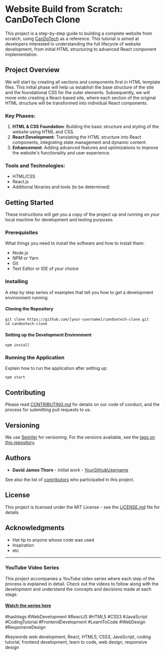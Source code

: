 # Website Build from Scratch: CanDoTech Clone

This project is a step-by-step guide to building a complete website from scratch, using [CanDoTech](https://www.candootech.com/) as a reference. This tutorial is aimed at developers interested in understanding the full lifecycle of website development, from initial HTML structuring to advanced React component implementation.

## Project Overview

We will start by creating all sections and components first in HTML template files. This initial phase will help us establish the base structure of the site and the foundational CSS for the outer elements. Subsequently, we will move onto creating a React-based site, where each section of the original HTML structure will be transformed into individual React components.

### Key Phases:

1. **HTML & CSS Foundation**: Building the basic structure and styling of the website using HTML and CSS.
2. **React Development**: Translating the HTML structure into React components, integrating state management and dynamic content.
3. **Enhancement**: Adding advanced features and optimizations to improve the website's functionality and user experience.

### Tools and Technologies:

- HTML/CSS
- React.js
- Additional libraries and tools (to be determined)

## Getting Started

These instructions will get you a copy of the project up and running on your local machine for development and testing purposes.

### Prerequisites

What things you need to install the software and how to install them:

- Node.js
- NPM or Yarn
- Git
- Text Editor or IDE of your choice

### Installing

A step by step series of examples that tell you how to get a development environment running.

#### Cloning the Repository

```
git clone https://github.com/[your-username]/candootech-clone.git
cd candootech-clone
```

#### Setting up the Development Environment

```
npm install
```

### Running the Application

Explain how to run the application after setting up:

```
npm start
```

## Contributing

Please read [CONTRIBUTING.md](CONTRIBUTING.md) for details on our code of conduct, and the process for submitting pull requests to us.

## Versioning

We use [SemVer](http://semver.org/) for versioning. For the versions available, see the [tags on this repository](https://github.com/[your-username]/candootech-clone/tags).

## Authors

- **David James Thorn** - *Initial work* - [YourGithubUsername](https://github.com/YourGithubUsername)

See also the list of [contributors](https://github.com/[your-username]/candootech-clone/contributors) who participated in this project.

## License

This project is licensed under the MIT License - see the [LICENSE.md](LICENSE.md) file for details

## Acknowledgments

- Hat tip to anyone whose code was used
- Inspiration
- etc

---

### YouTube Video Series

This project accompanies a YouTube video series where each step of the process is explained in detail. Check out the videos to follow along with the development and understand the concepts and decisions made at each stage.

#### [Watch the series here](#)

#hashtags
#WebDevelopment #ReactJS #HTML5 #CSS3 #JavaScript #CodingTutorial #FrontendDevelopment #LearnToCode #WebDesign #ResponsiveDesign

#keywords
web development, React, HTML5, CSS3, JavaScript, coding tutorial, frontend development, learn to code, web design, responsive design
